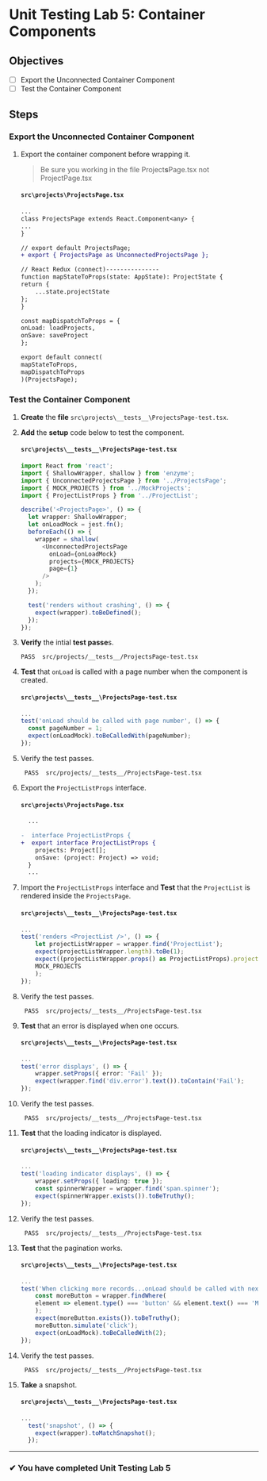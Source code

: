 # Unit Testing Lab 5: Container Components

## Objectives

- [ ] Export the Unconnected Container Component
- [ ] Test the Container Component

## Steps

### Export the Unconnected Container Component

1. Export the container component before wrapping it.

   > Be sure you working in the file Project**s**Page.tsx not ProjectPage.tsx

   #### `src\projects\ProjectsPage.tsx`

   ```diff
   ...
   class ProjectsPage extends React.Component<any> {
   ...
   }

   // export default ProjectsPage;
   + export { ProjectsPage as UnconnectedProjectsPage };

   // React Redux (connect)---------------
   function mapStateToProps(state: AppState): ProjectState {
   return {
       ...state.projectState
   };
   }

   const mapDispatchToProps = {
   onLoad: loadProjects,
   onSave: saveProject
   };

   export default connect(
   mapStateToProps,
   mapDispatchToProps
   )(ProjectsPage);
   ```

### Test the Container Component

1. **Create** the **file** `src\projects\__tests__\ProjectsPage-test.tsx`.
1. **Add** the **setup** code below to test the component.

   #### `src\projects\__tests__\ProjectsPage-test.tsx`

   ```ts
   import React from 'react';
   import { ShallowWrapper, shallow } from 'enzyme';
   import { UnconnectedProjectsPage } from '../ProjectsPage';
   import { MOCK_PROJECTS } from '../MockProjects';
   import { ProjectListProps } from '../ProjectList';

   describe('<ProjectsPage>', () => {
     let wrapper: ShallowWrapper;
     let onLoadMock = jest.fn();
     beforeEach(() => {
       wrapper = shallow(
         <UnconnectedProjectsPage
           onLoad={onLoadMock}
           projects={MOCK_PROJECTS}
           page={1}
         />
       );
     });

     test('renders without crashing', () => {
       expect(wrapper).toBeDefined();
     });
   });
   ```

1. **Verify** the intial **test passe**s.
   ```
   PASS  src/projects/__tests__/ProjectsPage-test.tsx
   ```
1. **Test** that `onLoad` is called with a page number when the component is created.

   #### `src\projects\__tests__\ProjectsPage-test.tsx`

   ```ts
   ...
   test('onLoad should be called with page number', () => {
     const pageNumber = 1;
     expect(onLoadMock).toBeCalledWith(pageNumber);
   });
   ```

1. Verify the test passes.
   ```shell
    PASS  src/projects/__tests__/ProjectsPage-test.tsx
   ```

1. Export the `ProjectListProps` interface.

   #### `src\projects\ProjectsPage.tsx`

   ```diff
     ...

   -  interface ProjectListProps {
   +  export interface ProjectListProps {
       projects: Project[];
       onSave: (project: Project) => void;
     }
     ...

   ```

1. Import the `ProjectListProps` interface and **Test** that the `ProjectList` is rendered inside the `ProjectsPage`.

   #### `src\projects\__tests__\ProjectsPage-test.tsx`

   ```ts
   ...
   test('renders <ProjectList />', () => {
       let projectListWrapper = wrapper.find('ProjectList');
       expect(projectListWrapper.length).toBe(1);
       expect((projectListWrapper.props() as ProjectListProps).projects).toBe(
       MOCK_PROJECTS
       );
   });
   ```

1. Verify the test passes.
   ```shell
    PASS  src/projects/__tests__/ProjectsPage-test.tsx
   ```

1. **Test** that an error is displayed when one occurs.

   #### `src\projects\__tests__\ProjectsPage-test.tsx`

   ```ts
   ...
   test('error displays', () => {
       wrapper.setProps({ error: 'Fail' });
       expect(wrapper.find('div.error').text()).toContain('Fail');
   });

   ```
1. Verify the test passes.
   ```shell
    PASS  src/projects/__tests__/ProjectsPage-test.tsx
   ```

1. **Test** that the loading indicator is displayed.

   #### `src\projects\__tests__\ProjectsPage-test.tsx`

   ```ts
   ...
   test('loading indicator displays', () => {
       wrapper.setProps({ loading: true });
       const spinnerWrapper = wrapper.find('span.spinner');
       expect(spinnerWrapper.exists()).toBeTruthy();
   });

   ```
1. Verify the test passes.
   ```shell
    PASS  src/projects/__tests__/ProjectsPage-test.tsx
   ```

1. **Test** that the pagination works.

   #### `src\projects\__tests__\ProjectsPage-test.tsx`

   ```ts
   ...
   test('When clicking more records...onLoad should be called with next page number', () => {
       const moreButton = wrapper.findWhere(
       element => element.type() === 'button' && element.text() === 'More...'
       );
       expect(moreButton.exists()).toBeTruthy();
       moreButton.simulate('click');
       expect(onLoadMock).toBeCalledWith(2);
   });
   ```

1. Verify the test passes.
   ```shell
    PASS  src/projects/__tests__/ProjectsPage-test.tsx
   ```

1. **Take** a snapshot.

   #### `src\projects\__tests__\ProjectsPage-test.tsx`

   ```ts
   ...
     test('snapshot', () => {
       expect(wrapper).toMatchSnapshot();
     });
   ```

---

### &#10004; You have completed Unit Testing Lab 5
